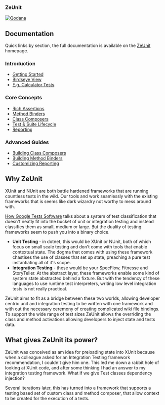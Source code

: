 ### ZeUnit 

[![Qodana](https://github.com/bitcobblers/ZeUnit/actions/workflows/code_quality.yml/badge.svg)](https://github.com/bitcobblers/ZeUnit/actions/workflows/code_quality.yml)

## Documentation

Quick links by section, the full documentation is available on the [ZeUnit](https://zeunit.org) homepage. 
   
### Introduction
    
- [Getting Started](https://zeunit.org/)      
- [Birdseye View](https://zeunit.org/docs/birdseye-view/)
- [E.g. Calculator Tests](https://zeunit.org/case-study/calculator-tests/)
    
### Core Concepts

- [Rich Assertions](https://zeunit.org/docs/facts-and-assertions/)
- [Method Binders](https://zeunit.org/docs/core-method-binders/)
- [Class Composers](https://zeunit.org/docs/core-class-composers/)
- [Test & Suite Lifecycle](https://zeunit.org/docs/test-suite-lifecycle/)
- [Reporting](https://zeunit.org/docs/core-reporting/)

### Advanced Guides
    
- [Building Class Composers](https://zeunit.org/docs/building-class-composers/)
- [Building Method Binders](https://zeunit.org/docs/building-method-binders/)
- [Customizing Reporting](https://zeunit.org/docs/customizing-reporting/)

## Why ZeUnit
XUnit and NUnit are both battle hardened frameworks that are running countless tests in the wild.  Our tools and work seamlessly with the existing frameworks that is seems like dark wizardry not worthy to mess around with.  

[How Google Tests Software](https://amzn.to/3G4e4V4) talks about a system of test classification that doesn't neatly fit into the bucket of unit or integration testing and instead classifies them as small, medium or large.  But the duality of testing frameworks seem to push you into a binary choice. 

* **Unit Testing** - in dotnet, this would be XUnit or NUnit, both of which focus on small scale testing and don't come with tools that enable contextual state.  The dogma that comes with using these framework chastises the use of classes that set up state, preaching a pure test instantiating all of it's scope.
* **Integration Testing** - these would be your SpecFlow, Fitnesse and StoryTeller.  At the abstract layer, these frameworks enable some kind of system state abstracted behind a fixture.  But with the tendency of these languages to use runtime test interpreters, writing low level integration tests is not really practical.

ZeUnit aims to fit as a bridge between these two worlds, allowing developer centric unit and integration testing to be written with one framework and with out the necessary ceremony of creating complicated wiki file bindings.  To support the wide range of test sizes ZeUnit allows the overriding the class and method activations allowing developers to inject state and tests data. 

## What gives ZeUnit its power?

ZeUnit was conceived as am idea for preloading state into XUnit because when a colleague asked for an Integration Testing framework recommendation, I couldn't give him one.  This led me down a rabbit hole of looking at XUnit code, and after some thinking I had an answer to my integration testing framework.  What if we give Test classes dependency injection?

Several iterations later, this has turned into a framework that supports a testing based set of custom class and method composer, that allow context to be created for the execution of a tests.

